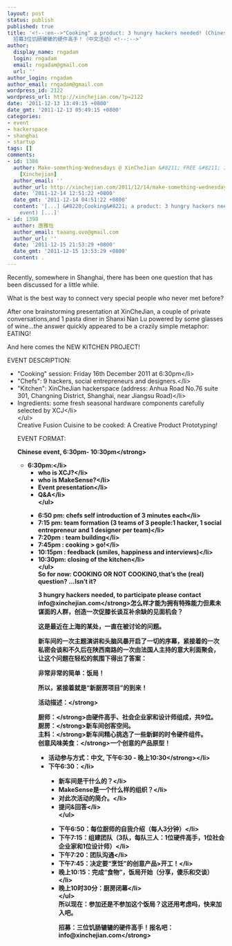 ```yaml
---
layout: post
status: publish
published: true
title: '<!--:en-->"Cooking" a product: 3 hungry hackers needed! (Chinese event)<!--:--><!--:zh-->&ldquo;烹饪&rdquo;一个产品:
  招募3位饥肠辘辘的硬件高手！（中文活动）<!--:-->'
author:
  display_name: rngadam
  login: rngadam
  email: rngadam@gmail.com
  url: ''
author_login: rngadam
author_email: rngadam@gmail.com
wordpress_id: 2122
wordpress_url: http://xinchejian.com/?p=2122
date: '2011-12-13 13:49:15 +0800'
date_gmt: '2011-12-13 05:49:15 +0800'
categories:
- event
- hackerspace
- shanghai
- startup
tags: []
comments:
- id: 1386
  author: Make-something-Wednesdays @ XinCheJian &#8211; FREE &#8211; 7-9pm | 新车间
    [Xinchejian]
  author_email: ''
  author_url: http://xinchejian.com/2011/12/14/make-something-wednesdays-xinchejian-free-7-9pm/
  date: '2011-12-14 12:51:22 +0800'
  date_gmt: '2011-12-14 04:51:22 +0800'
  content: '[...] &#8220;Cooking&#8221; a product: 3 hungry hackers needed! (Chinese
    event) [...]'
- id: 1398
  author: 唐雅怡
  author_email: taaang.ovo@gmail.com
  author_url: ''
  date: '2011-12-15 21:53:29 +0800'
  date_gmt: '2011-12-15 13:53:29 +0800'
  content: .
---
```

<p><!--:en-->Recently, somewhere in Shanghai, there has been one question that has been discussed for a little while.</p>
<p>What is the best way to connect very special people who never met before?</p>
<p>After one brainstorming presentation at XinCheJian, a couple of private conversations,and 1 pasta diner in Shanxi Nan Lu powered by some glasses of wine...the answer quickly appeared to be a crazily simple metaphor: EATING!</p>
<p>And here comes the NEW KITCHEN PROJECT!</p>
<p>EVENT DESCRIPTION:</p>
<ul>
<li>"Cooking" session: Friday 16th December 2011 at 6:30pm<&#47;li>
<li>"Chefs": 9 hackers, social entrepreneurs and designers.<&#47;li>
<li>"Kitchen": XinCheJian hackerspace (address: Anhua Road No.76 suite 301, Changning District, Shanghai, near Jiangsu Road)<&#47;li>
<li>Ingredients: some fresh seasonal hardware components carefully selected by XCJ<&#47;li><br />
<&#47;ul><br />
Creative Fusion Cuisine to be cooked: A Creative Product Prototyping!</p>
<p>EVENT FORMAT:</p>
<p><strong>Chinese event, 6:30pm- 10:30pm<&#47;strong></p>
<ul>
<li>6:30pm:<&#47;li>
<ul>
<li>who is XCJ?<&#47;li>
<li>who is MakeSense?<&#47;li>
<li>Event presentation<&#47;li>
<li>Q&amp;A<&#47;li><br />
<&#47;ul></p>
<li>6:50 pm: chefs self introduction of 3 minutes each<&#47;li>
<li>7:15 pm: team formation (3 teams of 3 people:1 hacker, 1 social entrepreneur and 1 designer per team)<&#47;li>
<li>7:20pm : team building<&#47;li>
<li>7:45pm : cooking > go!<&#47;li>
<li>10:15pm : feedback (smiles, happiness and interviews)<&#47;li>
<li>10:30pm: closing of the kitchen<&#47;li><br />
<&#47;ul><br />
So for now: COOKING OR NOT COOKING,that&rsquo;s the (real) question? ...Isn&rsquo;t it?</p>
<p><strong>3 hungry hackers needed, to participate please contact info@xinchejian.com<&#47;strong><!--:--><!--:zh-->怎么样才能为拥有特殊能力但素未谋面的人群，创造一次促膝长谈互补余缺的见面机会？</p>
<p>这是最近在上海的某处，一直在被讨论的问题。</p>
<p>新车间的一次主题演讲和头脑风暴开启了一切的序幕，紧接着的一次私密会谈和不久后在陕西南路的一次由法国人主持的意大利面聚会，让这个问题在轻松的氛围下得出了答案：</p>
<p>非常非常的简单：饭局！</p>
<p>所以，紧接着就是&ldquo;新厨房项目&rdquo;的到来！</p>
<p><strong>活动描述：<&#47;strong></p>
<p><strong>厨师：<&#47;strong>由硬件高手、社会企业家和设计师组成，共9位。<br />
<strong>厨房：<&#47;strong>新车间创客空间。<br />
<strong>主料：<&#47;strong>新车间精心挑选了一些新鲜的时令硬件组件。<br />
<strong>创意风味美食：<&#47;strong>一个创意的产品原型！</p>
<ul>
<li><strong>活动参与方式：中文, 下午6:30 - 晚上10:30<&#47;strong><&#47;li>
<li>下午6:30：<&#47;li>
<ul>
<li>新车间是干什么的？<&#47;li>
<li>MakeSense是一个什么样的组织？<&#47;li>
<li>对此次活动的简介。<&#47;li>
<li>提问&amp;回答<&#47;li><br />
<&#47;ul></p>
<li>下午6:50：每位厨师的自我介绍（每人3分钟）<&#47;li>
<li>下午7:15：组建团队（3队，每队三人：1位硬件高手，1位社会企业家和1位设计师）<&#47;li>
<li>下午7:20：团队沟通<&#47;li>
<li>下午7:45：决定要&ldquo;烹饪&rdquo;的创意产品>开工！<&#47;li>
<li>晚上10:15：完成&ldquo;食物&rdquo;，饭局开始（分享，傻乐和交谈）<&#47;li>
<li>晚上10时30分：厨房闭幕<&#47;li><br />
<&#47;ul><br />
所以现在：参加还是不参加这个饭局？这还用考虑吗，快来加入吧。</p>
<p><strong>招募：三位饥肠辘辘的硬件高手！报名吧：info@xinchejian.com<&#47;strong><!--:--></p>
